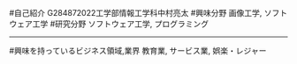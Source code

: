 #自己紹介
G284872022工学部情報工学科中村亮太
#興味分野
画像工学, ソフトウェア工学
#研究分野
ソフトウェア工学, プログラミング

***

#興味を持っているビジネス領域,業界
教育業, サービス業, 娯楽・レジャー


































































